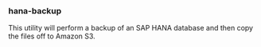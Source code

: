 ### hana-backup

This utility will perform a backup of an SAP HANA database and then copy the files off to Amazon S3.


